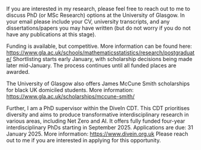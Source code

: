 If you are interested in my research, please feel free to reach out to me to discuss PhD (or MSc Research) options at the University of Glasgow.
In your email please include your CV, university transcripts, and any dissertations/papers you may have written (but do not worry if you do not have any publications at this stage).

Funding is available, but competitive. More information can be found here: https://www.gla.ac.uk/schools/mathematicsstatistics/research/postgraduate/
Shortlisting starts early January, with scholarship decisions being made later mid-January. The process continues until all funded places are awarded.

The University of Glasgow also offers James McCune Smith scholarships for black UK domiciled students.
More information: https://www.gla.ac.uk/scholarships/mccune-smith/

Further, I am a PhD supervisor within the DiveIn CDT. This CDT prioritises diversity and aims to produce transformative interdisciplinary research in various areas, including Net Zero and AI.
It offers fully funded four-year interdisciplinary PhDs starting in September 2025.
Applications are due: 31 January 2025. 
More information: https://www.divein.org.uk
Please reach out to me if you are interested in applying for this opportunity.
